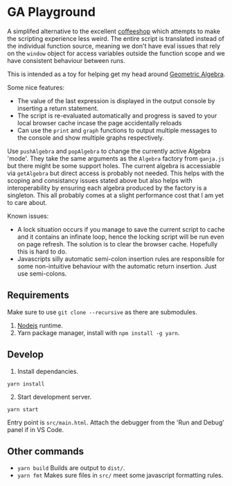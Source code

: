 # GA Playground

A simplifed alternative to the excellent [coffeeshop](https://github.com/enkimute/ganja.js) which attempts to make the scripting experience less weird. The entire script is translated instead of the individual function source, meaning we don't have eval issues that rely on the `window` object for access variables outside the function scope and we have consistent behaviour between runs.

This is intended as a toy for helping get my head around [Geometric Algebra](https://bivector.net).

Some nice features:

* The value of the last expression is displayed in the output console by inserting a return statement.
* The script is re-evaluated automatically and progress is saved to your local browser cache incase the page accidentally reloads
* Can use the `print` and `graph` functions to output multiple messages to the console and show multiple graphs respectively.

Use `pushAlgebra` and `popAlgebra` to change the currently active Algebra 'mode'. They take the same arguments as the `Algebra` factory from `ganja.js` but there might be some support holes. The current algebra is accessiable via `getAlgebra` but direct access is probably not needed. This helps with the scoping and consistancy issues stated above but also helps with interoperability by ensuring each algebra produced by the factory is a singleton. This all probably comes at a slight performance cost that I am yet to care about.

Known issues:

* A lock situation occurs if you manage to save the current script to cache and it contains an infinate loop, hence the locking script will be run even on page refresh. The solution is to clear the browser cache. Hopefully this is hard to do.
* Javascripts silly automatic semi-colon insertion rules are responsible for some non-intuitive behaviour with the automatic return insertion. Just use semi-colons.

## Requirements

Make sure to use `git clone --recursive` as there are submodules.

1. [Nodejs](https://nodejs.org/en/) runtime.
2. Yarn package manager, install with `npm install -g yarn`.

## Develop

1. Install dependancies.

```
yarn install
```

2. Start development server.

```
yarn start
```

Entry point is `src/main.html`.
Attach the debugger from the 'Run and Debug' panel if in VS Code.

## Other commands

* `yarn build` Builds are output to `dist/`.
* `yarn fmt` Makes sure files in `src/` meet some javascript formatting rules.
